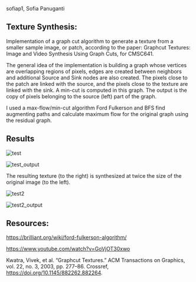 sofiap1, Sofia Panuganti

## Texture Synthesis:

Implementation of a graph cut algorithm to generate a texture from a smaller sample image, or patch, according to the paper: Graphcut Textures: Image and Video Synthesis Using Graph Cuts, for CMSC641. 

The general idea of the implementation is building a graph whose vertices are overlapping regions of pixels, edges are created between neighbors and additional Source and Sink nodes are also created. The pixels close to the patch are linked with the source, and the pixels close to the texture are linked with the sink. A min-cut is computed in this graph. The output is the copy of pixels belonging to the source (left) part of the graph. 

I used a max-flow/min-cut algorithm Ford Fulkerson and BFS find augmenting paths and calculate maximum flow for the original graph using the residual graph.

## Results

![test](https://user-images.githubusercontent.com/91835033/165178132-f80948c1-703c-4de4-88e4-6acae5e3dfc9.png)

![test_output](https://user-images.githubusercontent.com/91835033/165178134-846f1563-ea5d-419a-ac48-fe38051aa280.png)

The resulting texture (to the right) is synthesized at twice the size of the original image (to the left).  

![test2](https://user-images.githubusercontent.com/91835033/165178135-8e4bcb3f-6f48-4158-8061-d56e2bb29e91.png)

![test2_output](https://user-images.githubusercontent.com/91835033/165178136-6b164c43-9401-48b1-b6a2-815a7ac9fc37.png)


## Resources:
https://brilliant.org/wiki/ford-fulkerson-algorithm/

https://www.youtube.com/watch?v=GoVjOT30xwo

Kwatra, Vivek, et al. “Graphcut Textures.” ACM Transactions on Graphics, vol. 22, no. 3, 2003, pp. 277–86. Crossref, https://doi.org/10.1145/882262.882264.


